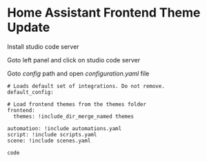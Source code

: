 # Home Assistant Frontend Theme Update


Install studio code server 

Goto left panel and click on studio code server 

Goto *config* path and open *configuration.yaml* file

```
# Loads default set of integrations. Do not remove.
default_config:

# Load frontend themes from the themes folder
frontend:
  themes: !include_dir_merge_named themes

automation: !include automations.yaml
script: !include scripts.yaml
scene: !include scenes.yaml

```

`code`
